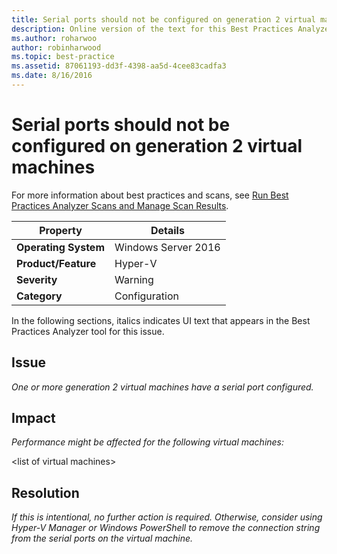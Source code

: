 ```yaml
---
title: Serial ports should not be configured on generation 2 virtual machines
description: Online version of the text for this Best Practices Analyzer rule.
ms.author: roharwoo
author: robinharwood
ms.topic: best-practice
ms.assetid: 87061193-dd3f-4398-aa5d-4cee83cadfa3
ms.date: 8/16/2016
---
```

# Serial ports should not be configured on generation 2 virtual machines

For more information about best practices and scans, see [Run Best Practices Analyzer Scans and Manage Scan Results](/previous-versions/windows/it-pro/windows-server-2012-R2-and-2012/hh831400(v=ws.11)).

|Property|Details|
|-|-|
|**Operating System**|Windows Server 2016|
|**Product/Feature**|Hyper-V|
|**Severity**|Warning|
|**Category**|Configuration|

In the following sections, italics indicates UI text that appears in the Best Practices Analyzer tool for this issue.

## **Issue**
*One or more generation 2 virtual machines have a serial port configured.*

## **Impact**
*Performance might be affected for the following virtual machines:*

\<list of virtual machines>

## **Resolution**
*If this is intentional, no further action is required. Otherwise, consider using Hyper-V Manager or Windows PowerShell to remove the connection string from the serial ports on the virtual machine.*

